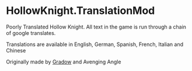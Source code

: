 # HollowKnight.TranslationMod
Poorly Translated Hollow Knight. All text in the game is run through a chain of google translates.

Translations are available in English, German, Spanish, French, Italian and Chinese

Originally made by [Gradow](https://github.com/ricardosouzag) and Avenging Angle


